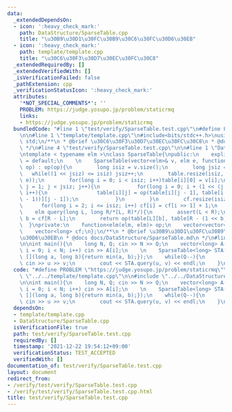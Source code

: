 ```yaml
---
data:
  _extendedDependsOn:
  - icon: ':heavy_check_mark:'
    path: DataStructure/SparseTable.cpp
    title: "\u30B9\u30D1\u30FC\u30B9\u30C6\u30FC\u30D6\u30EB"
  - icon: ':heavy_check_mark:'
    path: template/template.cpp
    title: "\u30C6\u30F3\u30D7\u30EC\u30FC\u30C8"
  _extendedRequiredBy: []
  _extendedVerifiedWith: []
  _isVerificationFailed: false
  _pathExtension: cpp
  _verificationStatusIcon: ':heavy_check_mark:'
  attributes:
    '*NOT_SPECIAL_COMMENTS*': ''
    PROBLEM: https://judge.yosupo.jp/problem/staticrmq
    links:
    - https://judge.yosupo.jp/problem/staticrmq
  bundledCode: "#line 1 \"test/verify/SparseTable.test.cpp\"\n#define PROBLEM \"https://judge.yosupo.jp/problem/staticrmq\"\
    \n\n#line 1 \"template/template.cpp\"\n#include<bits/stdc++.h>\nusing namespace\
    \ std;\n/**\n * @brief \u30C6\u30F3\u30D7\u30EC\u30FC\u30C8\n * @docs docs/template/template.md\n\
    \ */\n#line 4 \"test/verify/SparseTable.test.cpp\"\n\n#line 1 \"DataStructure/SparseTable.cpp\"\
    \ntemplate < typename elm >\nclass SparseTable{\npublic:\n    explicit SparseTable()\
    \ = default;\n    \n    SparseTable(vector<elm>& v, elm e, function<elm(elm, elm)>\
    \ op) : op(op){\n        long isiz = v.size();\n        long jsiz = 0;\n     \
    \   while((1 << jsiz) <= isiz) jsiz++;\n        table.resize(isiz, vector<elm>(jsiz,\
    \ e));\n        for(long i = 0; i < isiz; i++)table[i][0] = v[i];\n        for(long\
    \ j = 1; j < jsiz; j++){\n            for(long i = 0; i + (1 << (j - 1)) < isiz;\
    \ i++){\n                table[i][j] = op(table[i][j - 1], table[i + (1 << (j\
    \ - 1))][j - 1]);\n            }\n        }\n        cf.resize(isiz + 1);\n  \
    \      for(long i = 2; i <= isiz; i++) cf[i] = cf[i >> 1] + 1;\n    }\n    \n\
    \    elm query(long L, long R/*[L, R)*/){\n        assert(L < R);\n        long\
    \ b = cf[R - L];\n        return op(table[L][b], table[R - (1 << b)][b]);\n  \
    \  }\nprivate:\n    function<elm(elm, elm)> op;\n    vector<vector<elm>> table;\n\
    \    vector<long> cf;\n};\n/**\n * @brief \u30B9\u30D1\u30FC\u30B9\u30C6\u30FC\
    \u30D6\u30EB\n * @docs docs/DataStructure/SparseTable.md\n */\n#line 6 \"test/verify/SparseTable.test.cpp\"\
    \n\nint main(){\n    long N, Q; cin >> N >> Q;\n    vector<long> A(N);\n    for(long\
    \ i = 0; i < N; i++) cin >> A[i];\n    \n    SparseTable<long> STA(A, LONG_MAX,\
    \ [](long a, long b){return min(a, b);});\n    while(Q--){\n        long u, v;\
    \ cin >> u >> v;\n        cout << STA.query(u, v) << endl;\n    }\n}\n"
  code: "#define PROBLEM \"https://judge.yosupo.jp/problem/staticrmq\"\n\n#include\
    \ \"../../template/template.cpp\"\n\n#include \"../../DataStructure/SparseTable.cpp\"\
    \n\nint main(){\n    long N, Q; cin >> N >> Q;\n    vector<long> A(N);\n    for(long\
    \ i = 0; i < N; i++) cin >> A[i];\n    \n    SparseTable<long> STA(A, LONG_MAX,\
    \ [](long a, long b){return min(a, b);});\n    while(Q--){\n        long u, v;\
    \ cin >> u >> v;\n        cout << STA.query(u, v) << endl;\n    }\n}\n"
  dependsOn:
  - template/template.cpp
  - DataStructure/SparseTable.cpp
  isVerificationFile: true
  path: test/verify/SparseTable.test.cpp
  requiredBy: []
  timestamp: '2021-12-22 19:54:12+09:00'
  verificationStatus: TEST_ACCEPTED
  verifiedWith: []
documentation_of: test/verify/SparseTable.test.cpp
layout: document
redirect_from:
- /verify/test/verify/SparseTable.test.cpp
- /verify/test/verify/SparseTable.test.cpp.html
title: test/verify/SparseTable.test.cpp
---
```

